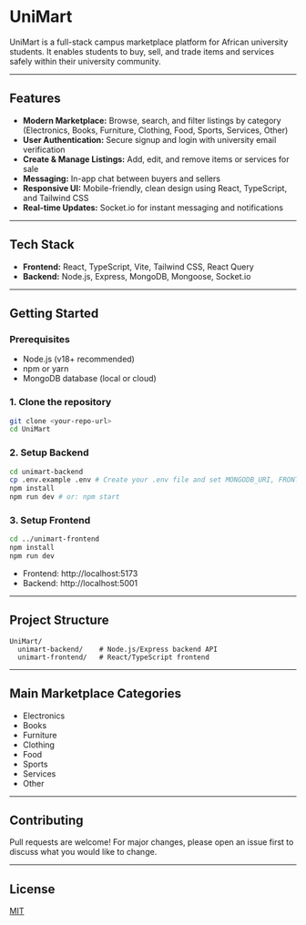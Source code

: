 # UniMart

UniMart is a full-stack campus marketplace platform for African university students. It enables students to buy, sell, and trade items and services safely within their university community.

---

## Features

- **Modern Marketplace:** Browse, search, and filter listings by category (Electronics, Books, Furniture, Clothing, Food, Sports, Services, Other)
- **User Authentication:** Secure signup and login with university email verification
- **Create & Manage Listings:** Add, edit, and remove items or services for sale
- **Messaging:** In-app chat between buyers and sellers
- **Responsive UI:** Mobile-friendly, clean design using React, TypeScript, and Tailwind CSS
- **Real-time Updates:** Socket.io for instant messaging and notifications

---

## Tech Stack

- **Frontend:** React, TypeScript, Vite, Tailwind CSS, React Query
- **Backend:** Node.js, Express, MongoDB, Mongoose, Socket.io

---

## Getting Started

### Prerequisites
- Node.js (v18+ recommended)
- npm or yarn
- MongoDB database (local or cloud)

### 1. Clone the repository
```bash
git clone <your-repo-url>
cd UniMart
```

### 2. Setup Backend
```bash
cd unimart-backend
cp .env.example .env # Create your .env file and set MONGODB_URI, FRONTEND_URL, etc.
npm install
npm run dev # or: npm start
```

### 3. Setup Frontend
```bash
cd ../unimart-frontend
npm install
npm run dev
```

- Frontend: http://localhost:5173
- Backend: http://localhost:5001

---

## Project Structure

```
UniMart/
  unimart-backend/    # Node.js/Express backend API
  unimart-frontend/   # React/TypeScript frontend
```

---

## Main Marketplace Categories
- Electronics
- Books
- Furniture
- Clothing
- Food
- Sports
- Services
- Other

---

## Contributing
Pull requests are welcome! For major changes, please open an issue first to discuss what you would like to change.

---

## License
[MIT](LICENSE) 